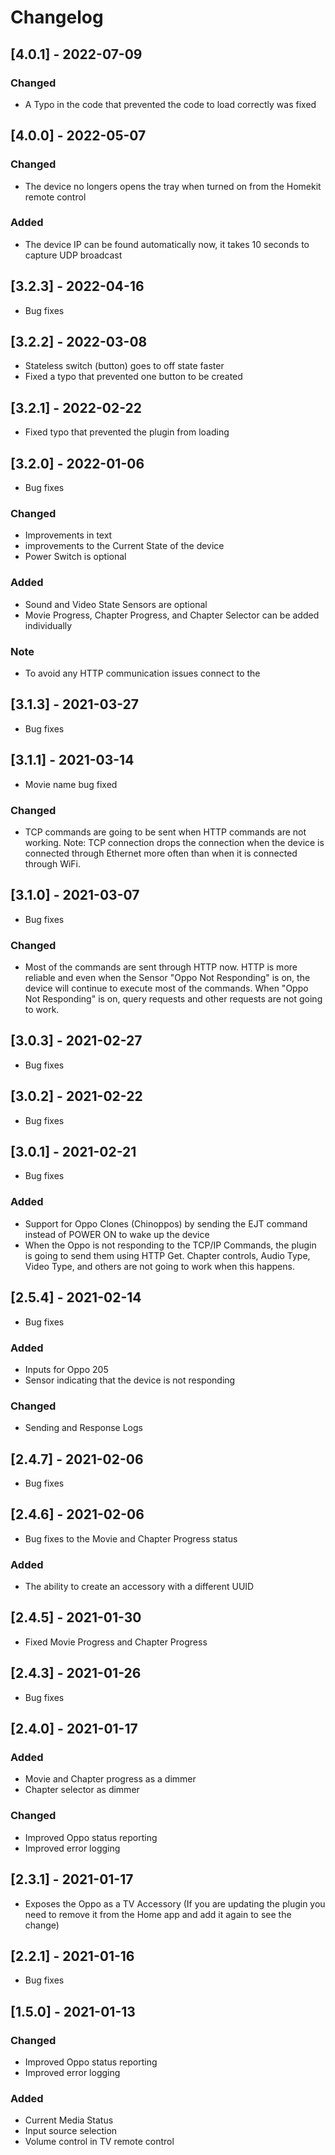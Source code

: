 # Changelog
## [4.0.1] - 2022-07-09
### Changed
- A Typo in the code that prevented the code to load correctly was fixed
## [4.0.0] - 2022-05-07
### Changed
- The device no longers opens the tray when turned on from the Homekit remote control
### Added
- The device IP can be found automatically now, it takes 10 seconds to capture UDP broadcast
## [3.2.3] - 2022-04-16
- Bug fixes
## [3.2.2] - 2022-03-08
- Stateless switch (button) goes to off state faster
- Fixed a typo that prevented one button to be created
## [3.2.1] - 2022-02-22
- Fixed typo that prevented the plugin from loading
## [3.2.0] - 2022-01-06
- Bug fixes
### Changed
- Improvements in text
- improvements to the Current State of the device
- Power Switch is optional
### Added
- Sound and Video State Sensors are optional
- Movie Progress, Chapter Progress, and Chapter Selector can be added individually
### Note
- To avoid any HTTP communication issues connect to the 
## [3.1.3] - 2021-03-27
- Bug fixes
## [3.1.1] - 2021-03-14
- Movie name bug fixed
### Changed
- TCP commands are going to be sent when HTTP commands are not working. Note: TCP connection drops the connection when the device is connected through Ethernet more often than when it is connected through WiFi.
## [3.1.0] - 2021-03-07
- Bug fixes
### Changed
- Most of the commands are sent through HTTP now. HTTP is more reliable and even when the Sensor "Oppo Not Responding" is on, the device will continue to execute most of the commands. When "Oppo Not Responding" is on, query requests and other requests are not going to work. 
## [3.0.3] - 2021-02-27
- Bug fixes
## [3.0.2] - 2021-02-22
- Bug fixes
## [3.0.1] - 2021-02-21
- Bug fixes
### Added
- Support for Oppo Clones (Chinoppos) by sending the EJT command instead of POWER ON to wake up the device
- When the Oppo is not responding to the TCP/IP Commands, the plugin is going to send them using HTTP Get. Chapter controls, Audio Type, Video Type, and others are not going to work when this happens.
## [2.5.4] - 2021-02-14
- Bug fixes
### Added
- Inputs for Oppo 205
- Sensor indicating that the device is not responding
### Changed
- Sending and Response Logs
## [2.4.7] - 2021-02-06
- Bug fixes
## [2.4.6] - 2021-02-06
- Bug fixes to the Movie and Chapter Progress status
### Added
- The ability to create an accessory with a different UUID
## [2.4.5] - 2021-01-30
- Fixed Movie Progress and Chapter Progress
## [2.4.3] - 2021-01-26
- Bug fixes
## [2.4.0] - 2021-01-17
### Added
- Movie and Chapter progress as a dimmer
- Chapter selector as dimmer
### Changed
- Improved Oppo status reporting
- Improved error logging
## [2.3.1] - 2021-01-17
- Exposes the Oppo as a TV Accessory (If you are updating the plugin you need to remove it from the Home app and add it again to see the change)
## [2.2.1] - 2021-01-16
- Bug fixes
## [1.5.0] - 2021-01-13
### Changed
- Improved Oppo status reporting
- Improved error logging
### Added
- Current Media Status
- Input source selection
- Volume control in TV remote control
